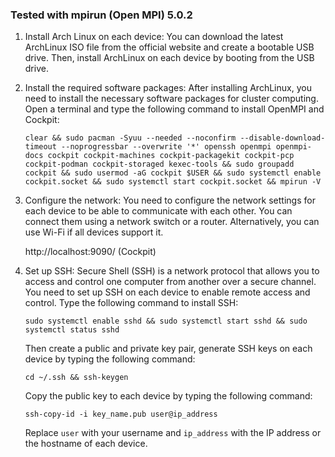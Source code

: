 ### Tested with mpirun (Open MPI) 5.0.2

1. Install Arch Linux on each device: You can download the latest ArchLinux ISO file from the official website and create a bootable USB drive. Then, install ArchLinux on each device by booting from the USB drive.

2. Install the required software packages: After installing ArchLinux, you need to install the necessary software packages for cluster computing. Open a terminal and type the following command to install OpenMPI and Cockpit:

   ```
   clear && sudo pacman -Syuu --needed --noconfirm --disable-download-timeout --noprogressbar --overwrite '*' openssh openmpi openmpi-docs cockpit cockpit-machines cockpit-packagekit cockpit-pcp cockpit-podman cockpit-storaged kexec-tools && sudo groupadd cockpit && sudo usermod -aG cockpit $USER && sudo systemctl enable cockpit.socket && sudo systemctl start cockpit.socket && mpirun -V
   ```

3. Configure the network: You need to configure the network settings for each device to be able to communicate with each other. You can connect them using a network switch or a router. Alternatively, you can use Wi-Fi if all devices support it.

   http://localhost:9090/ (Cockpit)

4. Set up SSH: Secure Shell (SSH) is a network protocol that allows you to access and control one computer from another over a secure channel. You need to set up SSH on each device to enable remote access and control. Type the following command to install SSH:

   ```
   sudo systemctl enable sshd && sudo systemctl start sshd && sudo systemctl status sshd
   ```

   Then create a public and private key pair, generate SSH keys on each device by typing the following command:

   ```
   cd ~/.ssh && ssh-keygen
   ```

   Copy the public key to each device by typing the following command:

   ```
   ssh-copy-id -i key_name.pub user@ip_address
   ```

   Replace `user` with your username and `ip_address` with the IP address or the hostname of each device.
